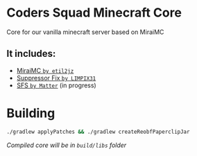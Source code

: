 # Coders Squad Minecraft Core

Core for our vanilla minecraft server based on MiraiMC

## It includes:
 - [MiraiMC `by etil2jz`](https://github.com/etil2jz/Mirai)
 - [Suppressor Fix `by LIMPIX31`](https://gist.github.com/LIMPIX31/f1b5a26f2e77542145ebfc4b63efe471)
 - [SFS `by Matter`](https://github.com/plasmoapp/matter) (in progress)

# Building
```bash
./gradlew applyPatches && ./gradlew createReobfPaperclipJar
```
*Compiled core will be in `build/libs` folder*
